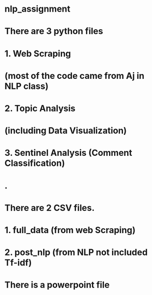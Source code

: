 # nlp_assignment

# There are 3 python files
# 1. Web Scraping
#     (most of the code came from Aj in NLP class)
# 2. Topic Analysis
#     (including Data Visualization)
# 3. Sentinel Analysis (Comment Classification)
# .
# There are 2 CSV files.
# 1. full_data (from web Scraping)
# 2. post_nlp (from NLP not included Tf-idf)
#
# There is a powerpoint file
